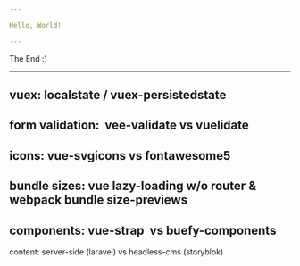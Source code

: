 ```yaml
---

Hello, World!

---
```


The End :)


---
vuex: 
localstate / vuex-persistedstate
---
form validation: 
vee-validate vs vuelidate 
---
icons: 
vue-svgicons  vs fontawesome5
---
bundle sizes: 
vue lazy-loading w/o router & webpack bundle size-previews 
---
components: 
vue-strap  vs  buefy-components 
---
content: 
server-side (laravel)  vs  headless-cms (storyblok)

